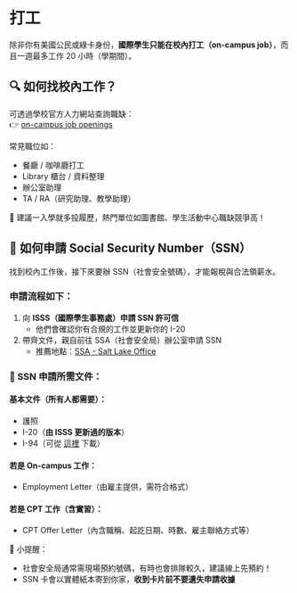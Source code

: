 # 打工

除非你有美國公民或綠卡身份，**國際學生只能在校內打工（on-campus job）**，而且一週最多工作 20 小時（學期間）。

## 🔍 如何找校內工作？

可透過學校官方人力網站查詢職缺：  
👉 [on-campus job openings](https://utah.peopleadmin.com/postings/search?utf8=%E2%9C%93&query=&query_v0_posted_at_date=&595%5B%5D=3&504=&764=&565=&commit=Search)

常見職位如：
- 餐廳 / 咖啡廳打工
- Library 櫃台 / 資料整理
- 辦公室助理
- TA / RA（研究助理、教學助理）

📌 建議一入學就多投履歷，熱門單位如圖書館、學生活動中心職缺競爭高！

## 🪪 如何申請 Social Security Number（SSN）

找到校內工作後，接下來要辦 SSN（社會安全號碼），才能報稅與合法領薪水。

### 申請流程如下：

1. 向 **ISSS（國際學生事務處）申請 SSN 許可信**  
   - 他們會確認你有合規的工作並更新你的 I-20
2. 帶齊文件，親自前往 SSA（社會安全局）辦公室申請 SSN  
   - 推薦地點：[SSA - Salt Lake Office](https://maps.app.goo.gl/gNdos3WJ22FqWttCA)

### 📄 SSN 申請所需文件：

#### 基本文件（所有人都需要）：
- 護照
- I-20（**由 ISSS 更新過的版本**）
- I-94（可從 [這裡](https://i94.cbp.dhs.gov/) 下載）

#### 若是 **On-campus 工作**：
- Employment Letter（由雇主提供，需符合格式）

#### 若是 **CPT 工作**（含實習）：
- CPT Offer Letter（內含職稱、起訖日期、時數、雇主聯絡方式等）

📌 小提醒：
- 社會安全局通常需現場預約號碼，有時也會排隊較久，建議線上先預約！
- SSN 卡會以實體紙本寄到你家，**收到卡片前不要遺失申請收據**
